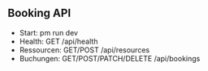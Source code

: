 ﻿## Booking API

- Start: 
pm run dev
- Health: GET /api/health
- Ressourcen: GET/POST /api/resources
- Buchungen: GET/POST/PATCH/DELETE /api/bookings

